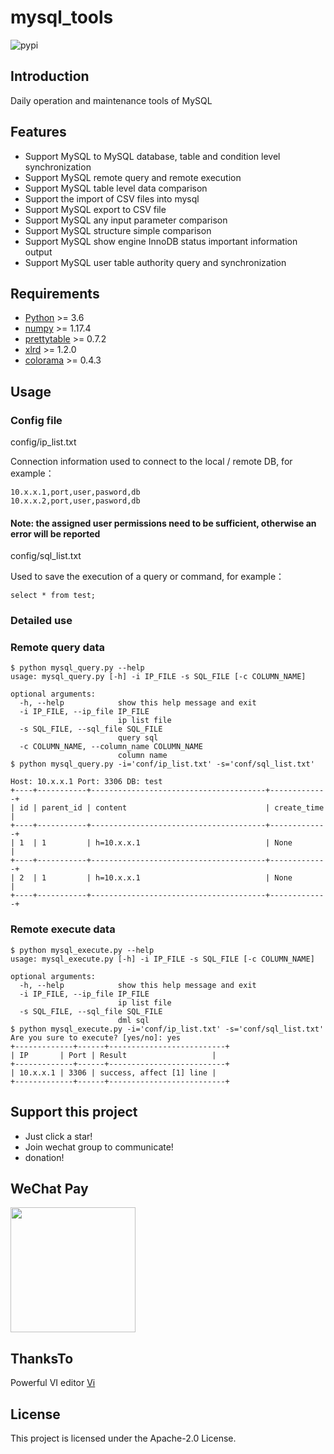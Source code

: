 # mysql_tools

![pypi](https://img.shields.io/pypi/v/mysql_tools.svg?style=flat)

## Introduction

Daily operation and maintenance tools of MySQL

## Features

- Support MySQL to MySQL database, table and condition level synchronization
- Support MySQL remote query and remote execution
- Support MySQL table level data comparison
- Support the import of CSV files into mysql
- Support MySQL export to CSV file
- Support MySQL any input parameter comparison
- Support MySQL structure simple comparison
- Support MySQL show engine InnoDB status important information output
- Support MySQL user table authority query and synchronization

## Requirements

- [Python](https://www.python.org/downloads/) >= 3.6
- [numpy](https://pypi.org/project/numpy/) >= 1.17.4
- [prettytable](https://pypi.org/project/PrettyTable/) >= 0.7.2
- [xlrd](https://pypi.org/project/xlrd/) >= 1.2.0
- [colorama](https://pypi.org/project/colorama/) >= 0.4.3

## Usage

### Config file

config/ip_list.txt

Connection information used to connect to the local / remote DB, for example：

```
10.x.x.1,port,user,pasword,db
10.x.x.2,port,user,pasword,db
```

#### Note: the assigned user permissions need to be sufficient, otherwise an error will be reported

config/sql_list.txt

Used to save the execution of a query or command, for example：

```
select * from test;
```

### Detailed use

### Remote query data

```shell
$ python mysql_query.py --help
usage: mysql_query.py [-h] -i IP_FILE -s SQL_FILE [-c COLUMN_NAME]

optional arguments:
  -h, --help            show this help message and exit
  -i IP_FILE, --ip_file IP_FILE
                        ip list file
  -s SQL_FILE, --sql_file SQL_FILE
                        query sql
  -c COLUMN_NAME, --column_name COLUMN_NAME
                        column name
$ python mysql_query.py -i='conf/ip_list.txt' -s='conf/sql_list.txt'

Host: 10.x.x.1 Port: 3306 DB: test
+----+-----------+---------------------------------------+-------------+
| id | parent_id | content                               | create_time |
+----+-----------+---------------------------------------+-------------+
| 1  | 1         | h=10.x.x.1                            | None        |
+----+-----------+---------------------------------------+-------------+
| 2  | 1         | h=10.x.x.1                            | None        |
+----+-----------+---------------------------------------+-------------+
```
### Remote execute data

```shell
$ python mysql_execute.py --help
usage: mysql_execute.py [-h] -i IP_FILE -s SQL_FILE [-c COLUMN_NAME]

optional arguments:
  -h, --help            show this help message and exit
  -i IP_FILE, --ip_file IP_FILE
                        ip list file
  -s SQL_FILE, --sql_file SQL_FILE
                        dml sql
$ python mysql_execute.py -i='conf/ip_list.txt' -s='conf/sql_list.txt'
Are you sure to execute? [yes/no]: yes
+-------------+------+--------------------------+
| IP       | Port | Result                   |
+-------------+------+--------------------------+
| 10.x.x.1 | 3306 | success, affect [1] line |
+-------------+------+--------------------------+
```

## Support this project

- Just click a star!
- Join wechat group to communicate!
- donation!

## WeChat Pay

<img width="200" src="https://github.com/runblood/mysql_tools/blob/master/images/wechatpay.jpeg">

## ThanksTo

Powerful VI editor [Vi](https://www.vim.org/) 

## License

This project is licensed under the Apache-2.0 License.

